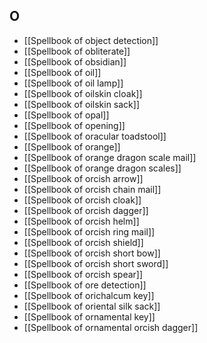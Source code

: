 ## O
- [[Spellbook of object detection]]
- [[Spellbook of obliterate]]
- [[Spellbook of obsidian]]
- [[Spellbook of oil]]
- [[Spellbook of oil lamp]]
- [[Spellbook of oilskin cloak]]
- [[Spellbook of oilskin sack]]
- [[Spellbook of opal]]
- [[Spellbook of opening]]
- [[Spellbook of oracular toadstool]]
- [[Spellbook of orange]]
- [[Spellbook of orange dragon scale mail]]
- [[Spellbook of orange dragon scales]]
- [[Spellbook of orcish arrow]]
- [[Spellbook of orcish chain mail]]
- [[Spellbook of orcish cloak]]
- [[Spellbook of orcish dagger]]
- [[Spellbook of orcish helm]]
- [[Spellbook of orcish ring mail]]
- [[Spellbook of orcish shield]]
- [[Spellbook of orcish short bow]]
- [[Spellbook of orcish short sword]]
- [[Spellbook of orcish spear]]
- [[Spellbook of ore detection]]
- [[Spellbook of orichalcum key]]
- [[Spellbook of oriental silk sack]]
- [[Spellbook of ornamental key]]
- [[Spellbook of ornamental orcish dagger]]
